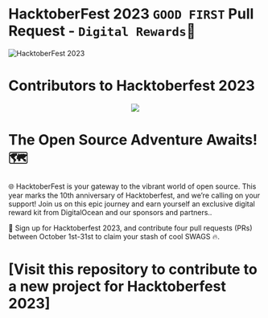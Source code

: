 # HacktoberFest 2023 `GOOD FIRST` Pull Request - `Digital Rewards`🎉

![HacktoberFest 2023](.github/logo.png)


# Contributors to Hacktoberfest 2023
 
<div align="center">

<a href="https://github.com/surajsharma14/Web-Dev-Project-for-Hacktoberfest2023/graphs/contributors">
  <img src="https://contrib.rocks/image?repo=surajsharma14/Web-Dev-Project-for-Hacktoberfest2023" />
</a>
  
  </div>



# The Open Source Adventure Awaits! 🗺️

🌐 HacktoberFest is your gateway to the vibrant world of open source. This year marks the 10th anniversary of Hacktoberfest, and we’re calling on your support! Join us on this epic journey and earn yourself an exclusive digital reward kit from DigitalOcean and our sponsors and partners..

📢 Sign up for Hacktoberfest 2023, and contribute four pull requests (PRs) between October 1st-31st to claim your stash of cool SWAGS 🔥.

# [Visit this repository to contribute to a new project for Hacktoberfest 2023]
